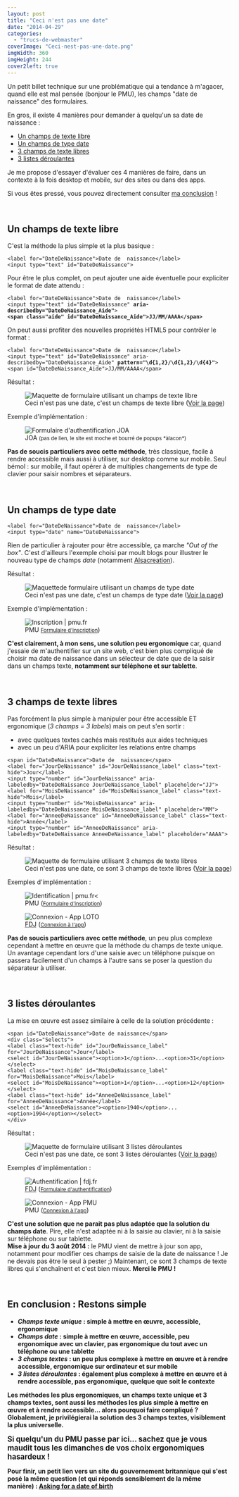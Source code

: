 ```yaml
---
layout: post
title: "Ceci n'est pas une date"
date: "2014-04-29"
categories: 
  - "trucs-de-webmaster"
coverImage: "Ceci-nest-pas-une-date.png"
imgWidth: 360
imgHeight: 244
cover2left: true
---
```


Un petit billet technique sur une problématique qui a tendance à m'agacer, quand elle est mal pensée (bonjour le <abbr>PMU</abbr>), les champs "date de naissance" des formulaires.

En gros, il existe 4&nbsp;manières pour demander à quelqu'un sa date de naissance&nbsp;:
<ul>
	<li><a href="#I1">Un champs de texte libre</a></li>
	<li><a href="#I2">Un champs de type date</a></li>
	<li><a href="#I3">3 champs de texte libres</a></li>
	<li><a href="#I4">3 listes déroulantes</a></li>
</ul>
Je me propose d'essayer d'évaluer ces 4&nbsp;manières de faire, dans un contexte à la fois <span lang="en">desktop</span> et mobile, sur des sites ou dans des apps.

Si vous êtes pressé, vous pouvez directement consulter <a href="#I5">ma conclusion</a>&nbsp;!

&nbsp;

<h2 id="I1">Un champs de texte libre</h2>

C'est la méthode la plus simple et la plus basique&nbsp;:
<pre><code>&lt;<span class="tagName">label</span> <span class="attribute">for</span>=<span class="property">"DateDeNaissance"</span>&gt;Date de  naissance&lt;/<span class="tagName">label</span>&gt;
&lt;<span class="tagName">input</span> <span class="attribute">type</span>=<span class="property">"text"</span> <span class="attribute">id</span>=<span class="property">"DateDeNaissance"</span>&gt;</code></pre>

Pour être le plus complet, on peut ajouter une aide éventuelle pour expliciter le format de date attendu&nbsp;:
<pre><code>&lt;<span class="tagName">label</span> <span class="attribute">for</span>=<span class="property">"DateDeNaissance"</span>&gt;Date de  naissance&lt;/<span class="tagName">label</span>&gt;
&lt;<span class="tagName">input</span> <span class="attribute">type</span>=<span class="property">"text"</span> <span class="attribute">id</span>=<span class="property">"DateDeNaissance"</span> <strong><span class="attribute">aria-describedby</span>=<span class="property">"DateDeNaissance_Aide"</span></strong>&gt;
<strong>&lt;<span class="tagName">span</span> <span class="attribute">class</span>=<span class="property">"aide"</span> <span class="attribute">id</span>=<span class="property">"DateDeNaissance_Aide"</span>&gt;JJ/MM/AAAA&lt;/<span class="tagName">span</span>&gt;</strong></code></pre>

On peut aussi profiter des nouvelles propriétés <abbr>HTML5</abbr> pour contrôler le format&nbsp;:
<pre><code>&lt;<span class="tagName">label</span> <span class="attribute">for</span>=<span class="property">"DateDeNaissance"</span>&gt;Date de  naissance&lt;/<span class="tagName">label</span>&gt;
&lt;<span class="tagName">input</span> <span class="attribute">type</span>=<span class="property">"text"</span> <span class="attribute">id</span>=<span class="property">"DateDeNaissance"</span> <span class="attribute">aria-describedby</span>=<span class="property">"DateDeNaissance_Aide"</span> <strong><span class="attribute">pattern</span>=<span class="property">"\d{1,2}/\d{1,2}/\d{4}"</span></strong>&gt;
&lt;<span class="tagName">span</span> <span class="attribute">id</span>=<span class="property">"DateDeNaissance_Aide"</span>&gt;JJ/MM/AAAA&lt;/<span class="tagName">span</span>&gt;</code></pre>

Résultat&nbsp;:
<figure style="width:750px">
	<img src="/images/2014/04/1_champs-texte.png" alt="Maquette de formulaire utilisant un champs de texte libre" />
	<figcaption>Ceci n'est pas une date, c'est un champs de texte libre (<a href="/ceci-nest-pas-une-date/" target="_blank" title="Voir la page (nouvelle fenêtre)">Voir la page</a>)</figcaption>
</figure>

Exemple d'implémentation&nbsp;:
<figure style="width:583px">
	<img alt="Formulaire d'authentification JOA" src="/images/2014/04/JOA.png" />
	<figcaption>JOA <small>(pas de lien, le site est moche et bourré de popups *àlacon*)</small></figcaption>
</figure>

<div class="encart"><strong>Pas de soucis particuliers avec cette méthode</strong>, très classique, facile à rendre accessible mais aussi à utiliser, sur <span lang="en">desktop</span> comme sur mobile. Seul bémol&nbsp;: sur mobile, il faut opérer à de multiples changements de type de clavier pour saisir nombres et séparateurs.</div>

&nbsp;

<h2 id="I2">Un champs de type date</h2>

<pre><code>&lt;<span class="tagName">label</span> <span class="attribute">for</span>=<span class="property">"DateDeNaissance"</span>&gt;Date de  naissance&lt;/<span class="tagName">label</span>&gt;
&lt;<span class="tagName">input <span class="attribute">type</span>=<span class="property">"date"</span> <span class="atribute">name</span>=<span class="property">"DateDeNaissance"</span>&gt;</span></code></pre>

Rien de particulier à rajouter pour être accessible, ça marche <em lang="en">"Out of the box"</em>. C'est d'ailleurs l'exemple choisi par moult blogs pour illustrer le nouveau type de champs <em>date</em> (notamment <a href="http://www.alsacreations.com/tuto/lire/1407-formulaire-html5-type-date-time-local.html">Alsacreation</a>).

Résultat&nbsp;:
<figure style="width:750px">
	<img src="/images/2014/04/2_champs-date.png" alt="Maquettede formulaire utilisant un champs de type date" >
	<figcaption>Ceci n'est pas une date, c'est un champs de type date (<a href="/ceci-nest-pas-une-date-2/" target="_blank" title="Voir la page (nouvelle fenêtre)">Voir la page</a>)</figcaption>
</figure>

Exemple d'implémentation&nbsp;:
<figure style="width:750px">
	<img src="/images/2014/04/pmu-inscription.png" alt="Inscription | pmu.fr" />
	<figcaption>PMU <small><a href="https://www.pmu.fr/ouverture/2010?clientApi=1&redirectionUrl=https%3A%2F%2Fwww.turf.pmu.fr" target="_blank" title="Formulaire d'inscription (nouvelle fenêtre)">Formulaire d'inscription</a></small>)</figcaption>
</figure>

<div class="encart"><strong>C'est clairement, à mon sens, une solution peu ergonomique</strong> car, quand j'essaie de m'authentifier sur un site web, c'est bien plus compliqué de choisir ma date de naissance dans un sélecteur de date que de la saisir dans un champs texte, <strong>notamment sur téléphone et sur tablette</strong>.</div>

&nbsp;

<h2 id="I3">3 champs de texte libres</h2>

Pas forcément la plus simple à manipuler pour être accessible ET ergonomique (<em>3&nbsp;champs = 3&nbsp;labels</em>) mais on peut s'en sortir&nbsp;:
<ul>
  <li>avec quelques textes cachés mais restitués aux aides techniques</li>
  <li>avec un peu d'<abbr>ARIA</abbr> pour expliciter les relations entre champs</li>
</ul>

<pre><code>&lt;<span class="tagName">span</span> <span class="attribute">id</span>=<span class="property">"DateDeNaissance"</span>&gt;Date de  naissance&lt;/<span class="tagName">span</span>&gt;
&lt;<span class="tagName">label</span> <span class="attribute">for</span>=<span class="property">"JourDeNaissance"</span> <span class="attribute">id</span>=<span class="property">"JourDeNaissance_label"</span> <span class="attribute">class</span>=<span class="property">"text-hide"</span>&gt;Jour&lt;/<span class="tagName">label</span>&gt;
&lt;<span class="tagName">input</span> <span class="attribute">type</span>=<span class="property">"number"</span> <span class="attribute">id</span>=<span class="property">"JourDeNaissance"</span> <span class="attribute">aria-labeledby</span>=<span class="property">"DateDeNaissance JourDeNaissance_label"</span> <span class="attribute">placeholder</span>=<span class="property">"JJ"</span>&gt;
&lt;<span class="tagName">label</span> <span class="attribute">for</span>=<span class="property">"MoisDeNaissance"</span> <span class="attribute">id</span>=<span class="property">"MoisDeNaissance_label" <span class="attribute">class</span>="text-hide"&gt;Mois&lt;/<span class="tagName">label</span>&gt;
&lt;<span class="tagName">input</span> <span class="attribute">type</span>="number" <span class="attribute">id</span>="MoisDeNaissance"</span> <span class="attribute">aria-labeledby</span>=<span class="property">"DateDeNaissance MoisDeNaissance_label"</span> <span class="attribute">placeholder</span>=<span class="property">"MM"</span>&gt;
&lt;<span class="tagName">label</span> <span class="attribute">for</span>=<span class="property">"AnneeDeNaissance"</span> <span class="attribute">id</span>=<span class="property">"AnneeDeNaissance_label"</span> <span class="attribute">class</span>=<span class="property">"text-hide"</span>&gt;Année&lt;/<span class="tagName">label</span>&gt;
&lt;<span class="tagName">input</span> <span class="attribute">type</span>=<span class="property">"number"</span> <span class="attribute">id</span>=<span class="property">"AnneeDeNaissance"</span> <span class="attribute">aria-labeledby</span>=<span class="property">"DateDeNaissance AnneeDeNaissance_label"</span> <span class="attribute">placeholder</span>=<span class="property">"AAAA"</span>&gt;</code></pre>

Résultat&nbsp;:
<figure style="width:750px">
	<img src="/images/2014/04/3_3-champs-texte.png" alt="Maquette de formulaire utilisant 3 champs de texte libres" /></a>
	<figcaption>Ceci n'est pas une date, ce sont 3 champs de texte libres (<a href="/ceci-nest-pas-une-date-3/" target="_blank" title="Voir la page (nouvelle fenêtre)">Voir la page</a>)</figcaption>
</figure>

Exemples d'implémentation&nbsp;:
<figure style="width:360px">
	<img src="/images/2014/04/PMU-Identification.png" alt="Identification | pmu.fr" /><
	<figcaption>PMU (<small><a href="https://www.pmu.fr/ouverture/2010?clientApi=1&redirectionUrl=https%3A%2F%2Fwww.turf.pmu.fr" target="_blank" title="Formulaire d'inscription (nouvelle fenêtre)">Formulaire d'inscription</a></small>)</figcaption>
</figure>
<figure style="width:368px">
	<img src="/images/2014/04/Connexion-App-LOTO.png" alt="Connexion - App LOTO" />
	<figcaption><abbr title="Française Des Jeux">FDJ</abbr> (<small><a href="http://itunes.apple.com/fr/app/loto/id439643474?mt=8" target="_blank" title="App LOTO (nouvelle fenêtre)">Connexion à l'app</a></small>)</figcaption>
</figure>

<div class="encart"><strong>Pas de soucis particuliers avec cette méthode</strong>, un peu plus complexe cependant à mettre en &oelig;uvre que la méthode du champs de texte unique. Un avantage cependant lors d'une saisie avec un téléphone puisque on passera facilement d'un champs à l'autre sans se poser la question du séparateur à utiliser.</div>

&nbsp;

<h2 id="I4">3 listes déroulantes</h2>

La mise en &oelig;uvre est assez similaire à celle de la solution précédente&nbsp;:
<pre><code>&lt;<span class="tagName">span</span> <span class="attribute">id</span>=<span class="property">"DateDeNaissance"</span>&gt;Date de naissance&lt;/span&gt;
&lt;<span class="tagName">div</span> <span class="attribute">class</span>=<span class="property">"Selects"</span>&gt;
&lt;<span class="tagName">label</span> <span class="attribute">class</span>=<span class="property">"text-hide"</span> <span class="attribute">id</span>=<span class="property">"JourDeNaissance_label"</span> <span class="attribute">for</span>=<span class="property">"JourDeNaissance"</span>&gt;Jour&lt;/<span class="tagName">label</span>&gt;
&lt;<span class="tagName">select</span> <span class="attribute">id</span>=<span class="property">"JourDeNaissance"</span>&gt;&lt;<span class="tagName">option</span>&gt;1&lt;/<span class="tagName">option</span>&gt;...&lt;<span class="tagName">option</span>&gt;31&lt;/<span class="tagName">option</span>&gt;&lt;/<span class="tagName">select</span>&gt;
&lt;<span class="tagName">label</span> <span class="attribute">class</span>=<span class="property">"text-hide"</span> <span class="attribute">id</span>=<span class="property">"MoisDeNaissance_label"</span> <span class="attribute">for</span>=<span class="property">"MoisDeNaissance"</span>&gt;Mois&lt;/<span class="tagName">label</span>&gt;
&lt;<span class="tagName">select</span> <span class="attribute">id</span>=<span class="property">"MoisDeNaissance"</span>&gt;&lt;<span class="tagName">option</span>&gt;1&lt;/<span class="tagName">option</span>&gt;...&lt;<span class="tagName">option</span>&gt;12&lt;/<span class="tagName">option</span>&gt;&lt;/<span class="tagName">select</span>&gt;
&lt;<span class="tagName">label</span> <span class="attribute">class</span>=<span class="property">"text-hide"</span> <span class="attribute">id</span>=<span class="property">"AnneeDeNaissance_label"</span> <span class="attribute">for</span>=<span class="property">"AnneeDeNaissance"</span>&gt;Année&lt;/<span class="tagName">label</span>&gt;
&lt;<span class="tagName">select</span> <span class="attribute">id</span>=<span class="property">"AnneeDeNaissance"</span>&gt;&lt;<span class="tagName">option</span>&gt;1940&lt;/<span class="tagName">option</span>&gt;...&lt;<span class="tagName">option</span>&gt;1994&lt;/<span class="tagName">option</span>&gt;&lt;/<span class="tagName">select</span>&gt;
&lt;/<span class="tagName">div</span>&gt;</code></pre>

Résultat&nbsp;:
<figure style="width:750px">
	<img src="/images/2014/04/4_3-listes.png" alt="Maquette de formulaire utilisant 3 listes déroulantes" />
	<figcaption>Ceci n'est pas une date, ce sont 3 listes déroulantes (<a href="/ceci-nest-pas-une-date-4/" target="_blank" title="Voir la page (nouvelle fenêtre)">Voir la page</a>)</figcaption>
</figure>

Exemples d'implémentation&nbsp;:
<figure style="width:750px">
	<img src="/images/2014/04/FDJ-Authentification.png" alt="Authentification | fdj.fr" />
	<figcaption><abbr title="Française Des Jeux">FDJ</abbr> (<small><a href="https://www.fdj.fr/oad/sessions.do?mth=displayLoginForm&service=FDJ_WEB&redirect=https%3A%2F%2Fwww.fdj.fr%2Fpage%2Fmobile%2Ftitre%2Fmobile%23" target="_blank" title="Formulaire d'authentification (nouvelle fenêtre)">Formulaire d'authentification</a></small>)</figcaption>
</figure>
<figure style="width:368px">
	<img src="/images/2014/04/Connexion-App-PMU.png" alt="Connexion - App PMU" />
	<figcaption><abbr>PMU</abbr> (<small><a href="http://www.pmumobile.fr/index.html" target="_blank" title="App PMU (nouvelle fenêtre)">Connexion à l'app</a></small>)</figcaption>
</figure>

<div class="encart"><strong>C'est une solution que ne parait pas plus adaptée que la solution du champs date</strong>. Pire, elle n'est adaptée ni à la saisie au clavier, ni à la saisie sur téléphone ou sur tablette.</div>

<div class="encart"><strong>Mise à jour du 3 août 2014&nbsp;:</strong> le <abbr>PMU</abbr> vient de mettre à jour son app, notamment pour modifier ces champs de saisie de la date de naissance&nbsp;! Je ne devais pas être le seul à pester ;) Maintenant, ce sont 3 champs de texte libres qui s'enchaînent et c'est bien mieux. <strong>Merci le <abbr>PMU</abbr>&nbsp;!</div>

&nbsp;

<h2 id="I5">En conclusion&nbsp;: <strong>Restons simple</strong></h2>
<ul>
<li><em>Champs texte unique</em>&nbsp;: simple à mettre en &oelig;uvre, accessible, ergonomique</li>
<li><em>Champs date</em>&nbsp;: simple à mettre en &oelig;uvre, accessible, peu ergonomique avec un clavier, pas ergonomique du tout avec un téléphone ou une tablette</li>
<li><em>3 champs textes</em>&nbsp;: un peu plus complexe à mettre en &oelig;uvre et à rendre accessible, ergonomique sur ordinateur et sur mobile</li>
<li><em>3 listes déroulantes</em>&nbsp;: également plus complexe à mettre en &oelig;uvre et à rendre accessible, pas ergonomique, quelque que soit le contexte</li>
</ul>

<div class="encart">Les méthodes les plus ergonomiques, <strong>un champs texte unique</strong> et <strong>3 champs textes</strong>, sont aussi les méthodes les plus simple à mettre en &oelig;uvre et à rendre accessible... <strong>alors pourquoi faire compliqué&nbsp;? Globalement, je privilégierai la solution des 3 champs textes, visiblement la plus universelle.</strong></div>

<big>Si quelqu'un du <abbr>PMU</abbr> passe par ici... sachez que je vous maudit tous les dimanches de vos choix ergonomiques hasardeux&nbsp;!</big>

Pour finir, un petit lien vers un site du gouvernement britannique qui s'est posé la même question (et qui réponds sensiblement de la même manière)&nbsp;: <a href="https://designnotes.blog.gov.uk/2013/12/05/asking-for-a-date-of-birth/" hreflang="en" lang="en" target="_blank" title="Asking for a date of birth (nouvelle fenêtre)">Asking for a date of birth</a>
